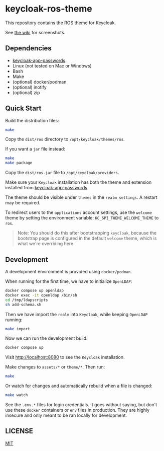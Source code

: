 # keycloak-ros-theme

This repository contains the ROS theme for Keycloak.

See [the wiki](https://github.com/radicallyopensecurity/keycloak-ros-theme/wiki/Screenshots) for screenshots.

## Dependencies

- [keycloak-app-passwords](https://github.com/radicallyopensecurity/keycloak-app-passwords)
- Linux (not tested on Mac or Windows)
- Bash
- Make
- (optional) docker/podman
- (optional) inotify
- (optional) zip

## Quick Start

Build the distribution files:

```sh
make
```

Copy the `dist/ros` directory to `/opt/keycloak/themes/ros`.

If you want a `jar` file instead:

```sh
make
make package
```

Copy the `dist/ros.jar` file to `/opt/keycloak/providers`.

Make sure your `Keycloak` installation has both the theme and extension installed from [keycloak-app-passwords](https://github.com/radicallyopensecurity/keycloak-app-passwords).

The theme should be visible under `themes` in the `realm settings`. A restart may be required.

To redirect users to the `applications` account settings, use the `welcome` theme by setting the environment variable: `KC_SPI_THEME_WELCOME_THEME` to `ros`.

> Note: You should do this after bootstrapping `keycloak`, because the bootstrap page is configured in the default `welcome` theme, which is what we're overriding here.

## Development

A development environment is provided using `docker/podman`.

When running for the first time, we have to initialize `OpenLDAP`:

```sh
docker compose up openldap
docker exec -it openldap /bin/sh
cd /tmp/ldapscripts
sh add-schema.sh
```

Then we have import the `realm` into `Keycloak`, while keeping `OpenLDAP` running:

```sh
make import
```

Now we can run the development build.

```sh
docker compose up
```

Visit <http://localhost:8080> to see the `Keycloak` installation.

Make changes to `assets/*` or `theme/*`. Then run:

```sh
make
```

Or watch for changes and automatically rebuild when a file is changed:

```sh
make watch
```

See the `.env.*` files for login credentials. It goes without saying, but don't use these `docker` containers or `env` files in production. They are highly insecure and only meant to be ran locally for development.

## LICENSE

[MIT](./LICENSE.md)
